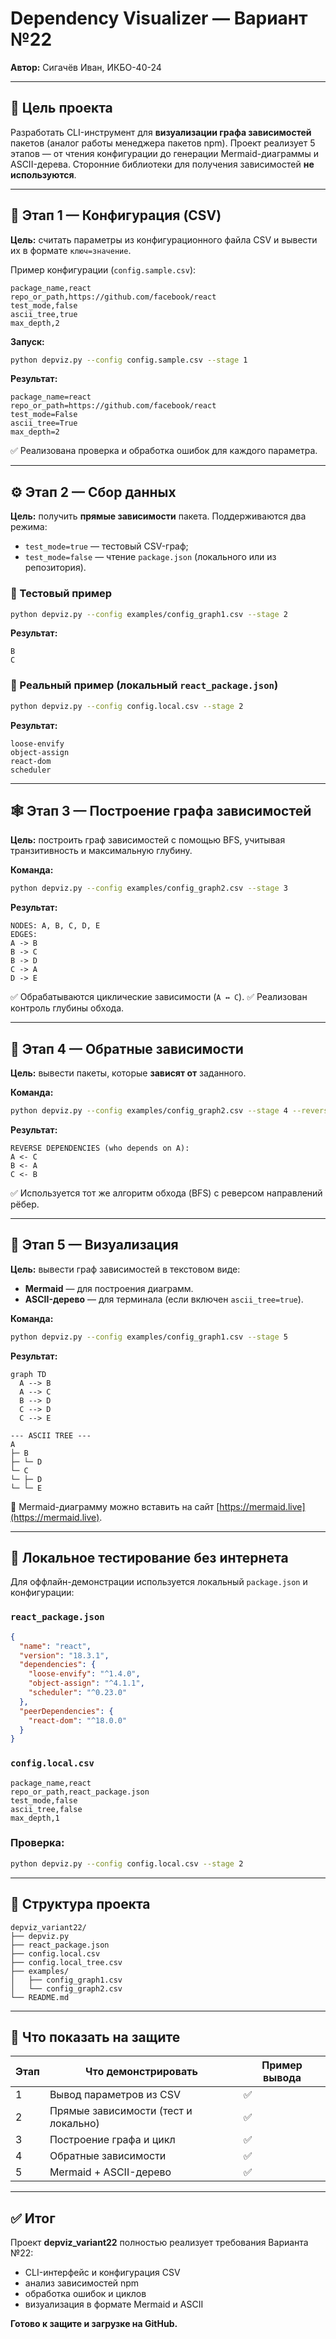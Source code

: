 # Dependency Visualizer — Вариант №22

**Автор:** Сигачёв Иван, ИКБО-40-24

---

## 🎯 Цель проекта

Разработать CLI-инструмент для **визуализации графа зависимостей** пакетов (аналог работы менеджера пакетов npm).
Проект реализует 5 этапов — от чтения конфигурации до генерации Mermaid-диаграммы и ASCII-дерева.
Сторонние библиотеки для получения зависимостей **не используются**.

---

## 🧩 Этап 1 — Конфигурация (CSV)

**Цель:** считать параметры из конфигурационного файла CSV и вывести их в формате `ключ=значение`.

Пример конфигурации (`config.sample.csv`):

```csv
package_name,react
repo_or_path,https://github.com/facebook/react
test_mode,false
ascii_tree,true
max_depth,2
```

**Запуск:**

```bash
python depviz.py --config config.sample.csv --stage 1
```

**Результат:**

```
package_name=react
repo_or_path=https://github.com/facebook/react
test_mode=False
ascii_tree=True
max_depth=2
```

✅ Реализована проверка и обработка ошибок для каждого параметра.

---

## ⚙️ Этап 2 — Сбор данных

**Цель:** получить **прямые зависимости** пакета.
Поддерживаются два режима:

* `test_mode=true` — тестовый CSV-граф;
* `test_mode=false` — чтение `package.json` (локального или из репозитория).

### 🔹 Тестовый пример

```bash
python depviz.py --config examples/config_graph1.csv --stage 2
```

**Результат:**

```
B
C
```

### 🔹 Реальный пример (локальный `react_package.json`)

```bash
python depviz.py --config config.local.csv --stage 2
```

**Результат:**

```
loose-envify
object-assign
react-dom
scheduler
```

---

## 🕸 Этап 3 — Построение графа зависимостей

**Цель:** построить граф зависимостей с помощью BFS,
учитывая транзитивность и максимальную глубину.

**Команда:**

```bash
python depviz.py --config examples/config_graph2.csv --stage 3
```

**Результат:**

```
NODES: A, B, C, D, E
EDGES:
A -> B
B -> C
B -> D
C -> A
D -> E
```

✅ Обрабатываются циклические зависимости (`A ↔ C`).
✅ Реализован контроль глубины обхода.

---

## 🔄 Этап 4 — Обратные зависимости

**Цель:** вывести пакеты, которые **зависят от** заданного.

**Команда:**

```bash
python depviz.py --config examples/config_graph2.csv --stage 4 --reverse-of A
```

**Результат:**

```
REVERSE DEPENDENCIES (who depends on A):
A <- C
B <- A
C <- B
```

✅ Используется тот же алгоритм обхода (BFS) с реверсом направлений рёбер.

---

## 🧭 Этап 5 — Визуализация

**Цель:** вывести граф зависимостей в текстовом виде:

* **Mermaid** — для построения диаграмм.
* **ASCII-дерево** — для терминала (если включен `ascii_tree=true`).

**Команда:**

```bash
python depviz.py --config examples/config_graph1.csv --stage 5
```

**Результат:**

```
graph TD
  A --> B
  A --> C
  B --> D
  C --> D
  C --> E

--- ASCII TREE ---
A
├─ B
├─ └─ D
└─ C
└─ ├─ D
└─ └─ E
```

🎨 Mermaid-диаграмму можно вставить на сайт [https://mermaid.live](https://mermaid.live).

---

## 🧰 Локальное тестирование без интернета

Для оффлайн-демонстрации используется локальный `package.json` и конфигурации:

### `react_package.json`

```json
{
  "name": "react",
  "version": "18.3.1",
  "dependencies": {
    "loose-envify": "^1.4.0",
    "object-assign": "^4.1.1",
    "scheduler": "^0.23.0"
  },
  "peerDependencies": {
    "react-dom": "^18.0.0"
  }
}
```

### `config.local.csv`

```csv
package_name,react
repo_or_path,react_package.json
test_mode,false
ascii_tree,false
max_depth,1
```

### Проверка:

```bash
python depviz.py --config config.local.csv --stage 2
```

---

## 📂 Структура проекта

```
depviz_variant22/
├── depviz.py
├── react_package.json
├── config.local.csv
├── config.local_tree.csv
├── examples/
│   ├── config_graph1.csv
│   └── config_graph2.csv
└── README.md
```

---

## 🧾 Что показать на защите

| Этап | Что демонстрировать                  | Пример вывода |
| ---- | ------------------------------------ | ------------- |
| 1    | Вывод параметров из CSV              | ✅             |
| 2    | Прямые зависимости (тест и локально) | ✅             |
| 3    | Построение графа и цикл              | ✅             |
| 4    | Обратные зависимости                 | ✅             |
| 5    | Mermaid + ASCII-дерево               | ✅             |

---

## ✅ Итог

Проект **depviz_variant22** полностью реализует требования Варианта №22:

* CLI-интерфейс и конфигурация CSV
* анализ зависимостей npm
* обработка ошибок и циклов
* визуализация в формате Mermaid и ASCII

**Готово к защите и загрузке на GitHub.**
